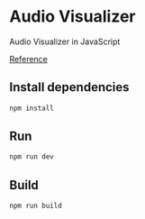 # Audio Visualizer

Audio Visualizer in JavaScript

[Reference](https://developer.mozilla.org/zh-CN/docs/Web/API/AnalyserNode/getByteFrequencyData)

## Install dependencies

```sh
npm install
```

## Run

```sh
npm run dev
```

## Build

```sh
npm run build
```
